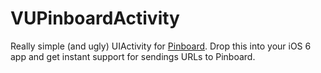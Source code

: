 # VUPinboardActivity #

Really simple (and ugly) UIActivity for [Pinboard][1]. Drop this into
your iOS 6 app and get instant support for sendings URLs to Pinboard.

[1]: http://pinboard.in
